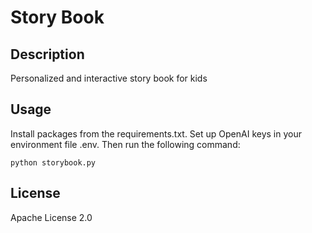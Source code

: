 # Story Book

## Description
Personalized and interactive story book for kids

## Usage
Install packages from the requirements.txt. Set up OpenAI keys in your environment file .env. Then run the following command:
```
python storybook.py
```
## License
Apache License 2.0